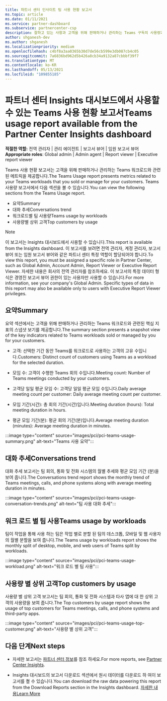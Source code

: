 ```yaml
---
title: 파트너 센터 인사이트 팀 사용 현황 보고서
ms.topic: article
ms.date: 01/11/2021
ms.service: partner-dashboard
ms.subservice: partnercenter-csp
description: 잘하고 있는 사항과 고객을 위해 판매하거나 관리하는 Teams 구독의 사용량과 관련하여 개선할 수 있는 위치를 확인합니다.
author: shganesh-dev
ms.author: shganesh
ms.localizationpriority: medium
ms.openlocfilehash: c4bf8a3aa0365b30d7de56cb599e3db087cb4c05
ms.sourcegitcommit: 7a6836bd962d5b426a8cb34a9132a87cbbbf39f7
ms.translationtype: MT
ms.contentlocale: ko-KR
ms.lasthandoff: 05/13/2021
ms.locfileid: "109855185"
---
```

# <a name="teams-usage-report-available-from-the-partner-center-insights-dashboard"></a><span data-ttu-id="56c66-103">파트너 센터 Insights 대시보드에서 사용할 수 있는 Teams 사용 현황 보고서</span><span class="sxs-lookup"><span data-stu-id="56c66-103">Teams usage report available from the Partner Center Insights dashboard</span></span>

<span data-ttu-id="56c66-104">**적절한 역할:** 전역 관리자 | 관리 에이전트 | 보고서 뷰어 | 임원 보고서 뷰어</span><span class="sxs-lookup"><span data-stu-id="56c66-104">**Appropriate roles**: Global admin | Admin agent | Report viewer | Executive report viewer</span></span>

<span data-ttu-id="56c66-105">Teams 사용 현황 보고서는 고객을 위해 판매하거나 관리하는 Teams 워크로드와 관련된 메트릭을 제공합니다.</span><span class="sxs-lookup"><span data-stu-id="56c66-105">The Teams Usage report presents metrics related to your Teams workloads that you sold or manage for your customers.</span></span> <span data-ttu-id="56c66-106">Teams 사용량 보고서에서 다음 섹션을 볼 수 있습니다.</span><span class="sxs-lookup"><span data-stu-id="56c66-106">You can view the following sections from the Teams Usage report.</span></span>

- <span data-ttu-id="56c66-107">요약</span><span class="sxs-lookup"><span data-stu-id="56c66-107">Summary</span></span>
- <span data-ttu-id="56c66-108">대화 추세</span><span class="sxs-lookup"><span data-stu-id="56c66-108">Conversations trend</span></span>
- <span data-ttu-id="56c66-109">워크로드별 팀 사용량</span><span class="sxs-lookup"><span data-stu-id="56c66-109">Teams usage by workloads</span></span>
- <span data-ttu-id="56c66-110">사용량별 상위 고객</span><span class="sxs-lookup"><span data-stu-id="56c66-110">Top customers by usage</span></span>

 > [!NOTE]
 > <span data-ttu-id="56c66-111">이 보고서는 Insights 대시보드에서 사용할 수 있습니다.</span><span class="sxs-lookup"><span data-stu-id="56c66-111">This report is available from the Insights dashboard.</span></span> <span data-ttu-id="56c66-112">이 보고서를 보려면 전역 관리자, 계정 관리자, 보고서 뷰어 또는 임원 보고서 뷰어와 같은 파트너 센터 특정 역할이 할당되어야 합니다.</span><span class="sxs-lookup"><span data-stu-id="56c66-112">To view this report, you must be assigned a specific role in Partner Center, such as Global Admin, Account Admin, Report Viewer or Executive Report Viewer.</span></span> <span data-ttu-id="56c66-113">자세한 내용은 회사의 전역 관리자를 참조하세요. 이 보고서의 특정 데이터 형식은 경영진 보고서 뷰어 권한이 있는 사용자만 사용할 수 있습니다.</span><span class="sxs-lookup"><span data-stu-id="56c66-113">For more information, see your company's Global Admin. Specific types of data in this report may also be available only to users with Executive Report Viewer privileges.</span></span>

## <a name="summary"></a><span data-ttu-id="56c66-114">요약</span><span class="sxs-lookup"><span data-stu-id="56c66-114">Summary</span></span>

<span data-ttu-id="56c66-115">요약 섹션에서는 고객을 위해 판매하거나 관리하는 Teams 워크로드와 관련된 핵심 지표의 스냅샷 보기를 제공합니다.</span><span class="sxs-lookup"><span data-stu-id="56c66-115">The summary section presents a snapshot view of the key indicators related to Teams workloads sold or managed by you for your customers.</span></span>  

- <span data-ttu-id="56c66-116">고객: 선택한 기간 동안 Teams를 워크로드로 사용하는 고객의 고유 수입니다.</span><span class="sxs-lookup"><span data-stu-id="56c66-116">Customers: Distinct count of customers using Teams as a workload for the selected duration.</span></span>

- <span data-ttu-id="56c66-117">모임 수: 고객이 수행한 Teams 회의 수입니다.</span><span class="sxs-lookup"><span data-stu-id="56c66-117">Meeting count: Number of Teams meetings conducted by your customers.</span></span>

- <span data-ttu-id="56c66-118">고객당 일일 평균 모임 수: 고객당 일일 평균 모임 수입니다.</span><span class="sxs-lookup"><span data-stu-id="56c66-118">Daily average meeting count per customer: Daily average meeting count per customer.</span></span> 

- <span data-ttu-id="56c66-119">모임 기간(시간): 총 회의 기간(시간)입니다.</span><span class="sxs-lookup"><span data-stu-id="56c66-119">Meeting duration (hours): Total meeting duration in hours.</span></span> 

- <span data-ttu-id="56c66-120">평균 모임 기간(분): 평균 회의 기간(분)입니다.</span><span class="sxs-lookup"><span data-stu-id="56c66-120">Average meeting duration (minutes): Average meeting duration in minutes.</span></span> 

:::image type="content" source="images/pci/pci-teams-usage-summary.png" alt-text="Teams 사용 요약":::

## <a name="conversations-trend"></a><span data-ttu-id="56c66-122">대화 추세</span><span class="sxs-lookup"><span data-stu-id="56c66-122">Conversations trend</span></span>

<span data-ttu-id="56c66-123">대화 추세 보고서는 팀 회의, 통화 및 전화 시스템의 월별 추세와 평균 모임 기간 (분)을 보여 줍니다.</span><span class="sxs-lookup"><span data-stu-id="56c66-123">The Conversations trend report shows the monthly trend of Teams meetings, calls, and phone systems along with average meeting duration in minutes.</span></span>

:::image type="content" source="images/pci/pci-teams-usage-conversation-trends.png" alt-text="팀 사용 대화 추세":::

## <a name="teams-usage-by-workloads"></a><span data-ttu-id="56c66-125">워크 로드 별 팀 사용</span><span class="sxs-lookup"><span data-stu-id="56c66-125">Teams usage by workloads</span></span>

<span data-ttu-id="56c66-126">팀이 작업을 통해 사용 하는 팀은 작업 별로 분할 된 팀의 데스크톱, 모바일 및 웹 사용자의 월별 분할을 보여 줍니다.</span><span class="sxs-lookup"><span data-stu-id="56c66-126">The Teams usage by workloads report shows the monthly split of desktop, mobile, and web users of Teams split by workloads.</span></span>

:::image type="content" source="images/pci/pci-teams-usage-workload.png" alt-text="워크 로드 별 팀 사용":::

## <a name="top-customers-by-usage"></a><span data-ttu-id="56c66-128">사용량 별 상위 고객</span><span class="sxs-lookup"><span data-stu-id="56c66-128">Top customers by usage</span></span>

<span data-ttu-id="56c66-129">사용량 별 상위 고객 보고서는 팀 회의, 통화 및 전화 시스템과 타사 앱에 대 한 상위 고객의 사용량을 보여 줍니다.</span><span class="sxs-lookup"><span data-stu-id="56c66-129">The Top customers by usage report shows the usage of top customers for Teams meetings, calls, and phone systems and third-party apps.</span></span>

:::image type="content" source="images/pci/pci-teams-usage-top-customer.png" alt-text="사용량 별 상위 고객":::

## <a name="next-steps"></a><span data-ttu-id="56c66-131">다음 단계</span><span class="sxs-lookup"><span data-stu-id="56c66-131">Next steps</span></span>

- <span data-ttu-id="56c66-132">자세한 보고서는 [파트너 센터 정보](partner-center-insights.md)를 참조 하세요.</span><span class="sxs-lookup"><span data-stu-id="56c66-132">For more reports, see [Partner Center Insights](partner-center-insights.md).</span></span>

- <span data-ttu-id="56c66-133">Insights 대시보드의 보고서 다운로드 섹션에서 원시 데이터를 다운로드 하 여이 보고서를 켤 수 있습니다.</span><span class="sxs-lookup"><span data-stu-id="56c66-133">You can download the raw data powering this report from the Download Reports section in the Insights dashboard.</span></span> [<span data-ttu-id="56c66-134">자세한 내용</span><span class="sxs-lookup"><span data-stu-id="56c66-134">Learn More</span></span>](pci-download-reports.md) 
